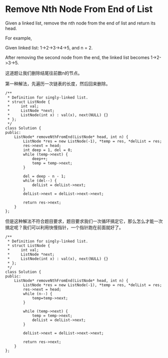 Remove Nth Node From End of List
================================

Given a linked list, remove the nth node from the end of list and return its head.

For example,

   Given linked list: 1->2->3->4->5, and n = 2.

   After removing the second node from the end, the linked list becomes 1->2->3->5.


这道题让我们删除结尾往前数n的节点。

第一种解法，先遍历一次链表的长度，然后回来删除。

```
/**
 * Definition for singly-linked list.
 * struct ListNode {
 *     int val;
 *     ListNode *next;
 *     ListNode(int x) : val(x), next(NULL) {}
 * };
 */
class Solution {
public:
    ListNode* removeNthFromEnd(ListNode* head, int n) {
        ListNode *res = new ListNode(-1), *temp = res, *delList = res;
        res->next = head;
        int deep = 1, del = 0;
        while (temp->next) {
            deep++;
            temp = temp->next;
        }

        del = deep - n - 1;
        while (del--) {
            delList = delList->next;
        }
        delList->next = delList->next->next;

        return res->next;
    }
};
```
但是这种解法不符合题目要求，题目要求我们一次循环搞定它，那么怎么才能一次搞定呢？我们可以利用快慢指针，一个指针跑在前面就好了。

```
/**
 * Definition for singly-linked list.
 * struct ListNode {
 *     int val;
 *     ListNode *next;
 *     ListNode(int x) : val(x), next(NULL) {}
 * };
 */
class Solution {
public:
    ListNode* removeNthFromEnd(ListNode* head, int n) {
        ListNode *res = new ListNode(-1), *temp = res, *delList = res;
        res->next = head;
        while (n--) {
            temp=temp->next;
        }

        while (temp->next) {
            temp = temp->next;
            delList = delList->next;
        }

        delList->next = delList->next->next;

        return res->next;
    }
};
```
